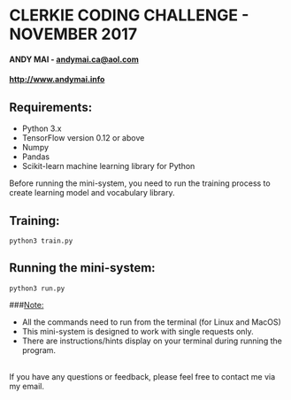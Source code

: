 # CLERKIE CODING CHALLENGE - NOVEMBER 2017
#### ANDY MAI - andymai.ca@aol.com
#### http://www.andymai.info

## Requirements:
- Python 3.x
- TensorFlow version 0.12 or above
- Numpy
- Pandas
- Scikit-learn machine learning library for Python

Before running the mini-system, you need to run the training process to create learning model and vocabulary library.
## Training:
```
python3 train.py
```

## Running the mini-system:
```
python3 run.py
```

###<u>Note:</u>
- All the commands need to run from the terminal (for Linux and MacOS)
- This mini-system is designed to work with single requests only.
- There are instructions/hints display on your terminal during running the program.
<br>
If you have any questions or feedback, please feel free to contact me via my email.<br>
